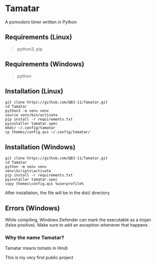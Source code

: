 # Tamatar

A pomodoro timer written in Python

## Requirements (Linux)
> python3, pip

## Requirements (Windows)
> python

## Installation (Linux)
```
git clone https://github.com/QB3-11/Tamatar.git
cd Tamatar
python3 -m venv venv
source venv/bin/activate
pip install -r requirements.txt
pyinstaller tamatar.spec
mkdir ~/.config/tamatar 
cp themes/config.qss ~/.config/tamatar/
```

## Installation (Windows)
```
git clone https://github.com/QB3-11/Tamatar.git
cd Tamatar
python -m venv venv
venv\Scripts\activate
pip install -r requirements.txt
pyinstaller tamatar.spec
copy themes\config.qss %userprofile%
```

After installation, the file will be in the dist/ directory

## Errors (Windows)
While compiling, Windows Defender can mark the executable as a trojan (false positive).
Make sure to add an exception whenever that happens

### Why the name Tamatar?

Tamatar means tomato in Hindi

This is my very first public project
